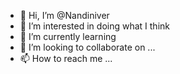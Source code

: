 - 👋 Hi, I’m @Nandiniver
- 👀 I’m interested in doing what I think 
- 🌱 I’m currently learning 
- 💞️ I’m looking to collaborate on ...
- 📫 How to reach me ...

<!---
Nandiniver/Nandiniver is a ✨ special ✨ repository because its `README.md` (this file) appears on your GitHub profile.
You can click the Preview link to take a look at your changes.
--->
